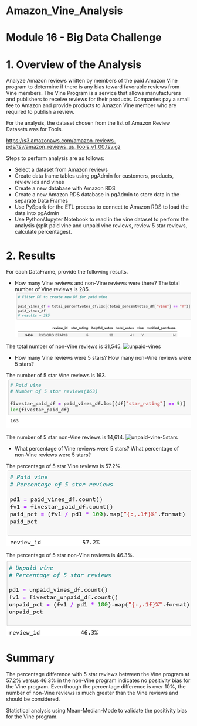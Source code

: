 # Amazon_Vine_Analysis

# Module 16 - Big Data Challenge

# 1. Overview of the Analysis

Analyze Amazon reviews written by members of the paid Amazon
Vine program to determine if there is any bias toward favorable 
reviews from Vine members. The Vine Program is a service that allows
manufacturers and publishers to receive reviews for their products. 
Companies pay a small fee to Amazon and provide products to Amazon Vine member who are required to publish a review.

For the analysis, the dataset chosen from the list of Amazon 
Review Datasets was for Tools.

https://s3.amazonaws.com/amazon-reviews-pds/tsv/amazon_reviews_us_Tools_v1_00.tsv.gz

Steps to perform analysis are as follows:
- Select a dataset from Amazon reviews
- Create data frame tables using pgAdmin for customers, products,
review ids and vines
- Create a new database with Amazon RDS
- Create a new Amazon RDS database in pgAdmin to store data
in the separate Data Frames 
- Use PySpark for the ETL process to connect to Amazon RDS to load 
the data into pgAdmin
- Use Python/Jupyter Notebook to read in the vine dataset to perform the analysis (split paid vine and unpaid vine reviews, review 5 star reviews, calculate percentages).
 

# 2. Results

For each DataFrame, provide the following results.

- How many Vine reviews and non-Vine reviews were there?
The total number of Vine reviews is 285.
![paid-vines](Resources/paid-vines.png)

The total number of non-Vine reviews is 31,545.
![unpaid-vines](Resources/unpaid-vines.png)

- How many Vine reviews were 5 stars? How many non-Vine reviews were 
5 stars?

The number of 5 star Vine reviews is 163.
![paid-vine-5stars](Resources/paid-vine-5stars.png)

The number of 5 star non-Vine reviews is 14,614.
![unpaid-vine-5stars](Resources/unpaid-vine-5stars.png)

- What percentage of Vine reviews were 5 stars? What percentage of 
non-Vine reviews were 5 stars?

The percentage of 5 star Vine reviews is 57.2%.
![paid-vine-percentage](Resources/paid-vine-percentage.png)

The percentage of 5 star non-Vine reviews is 46.3%.
![unpaid-vine-5stars](Resources/unpaid-vine-percentage.png)


# Summary

The percentage difference with 5 star reviews between the Vine
program at 57.2% versus 46.3% in the non-Vine program indicates 
no positivity bias for the Vine program. Even though the percentage
difference is over 10%, the number of non-Vine reviews is much
greater than the Vine reviews and should be considered.

Statistical analysis using Mean-Median-Mode to
validate the positivity bias for the Vine program.

